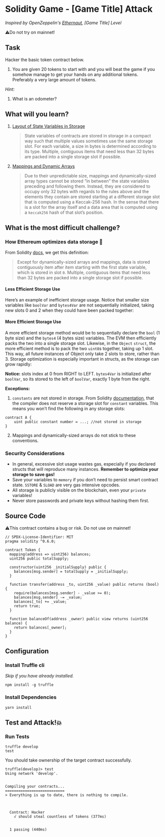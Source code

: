 # Solidity Game - [Game Title] Attack

_Inspired by OpenZeppelin's [Ethernaut](https://ethernaut.openzeppelin.com), [Game Title] Level_

⚠️Do not try on mainnet!

## Task

Hacker the basic token contract below.

1. You are given 20 tokens to start with and you will beat the game if you somehow manage to get your hands on any additional tokens. Preferably a very large amount of tokens.

_Hint:_

1. What is an odometer?

## What will you learn?

1. [Layout of State Variables in Storage](https://docs.soliditylang.org/en/v0.8.5/internals/layout_in_storage.html)
   
   > State variables of contracts are stored in storage in a compact way such that multiple values sometimes use the same storage slot.
   > For each variable, a size in bytes is determined according to its type. Multiple, contiguous items that need less than 32 bytes are packed into a single storage slot if possible.

2. [Mappings and Dynamic Arrays](https://docs.soliditylang.org/en/v0.8.5/internals/layout_in_storage.html#mappings-and-dynamic-arrays)

   > Due to their unpredictable size, mappings and dynamically-sized array types cannot be stored “in between” the state variables preceding and following them. Instead, they are considered to occupy only 32 bytes with regards to the rules above and the elements they contain are stored starting at a different storage slot that is computed using a Keccak-256 hash.
   > In the sense that there is a slot for the array itself and a data area that is computed using a `keccak256` hash of that slot’s position.

## What is the most difficult challenge?

### How Ethereum optimizes data storage 🤔

From Solidity [docs](https://docs.soliditylang.org/en/v0.8.5/internals/layout_in_storage.html#layout-of-state-variables-in-storage), we get this definition:

> Except for dynamically-sized arrays and mappings, data is stored contiguously item after item starting with the first state variable, which is stored in slot `0`.
> Multiple, contiguous items that need less than 32 bytes are packed into a single storage slot if possible.

#### Less Efficient Storage Use

Here’s an example of inefficient storage usage. Notice that smaller size variables like `boolVar` and `bytes4Var` are not sequentially initialized, taking new slots 0 and 2 when they could have been packed together:

#### More Efficient Storage Use

A more efficient storage method would be to sequentially declare the `bool` (1 byte size) and the `bytes4` (4 bytes size) variables. The EVM then efficiently packs the two into a single storage slot.
Likewise, in the `Object` `struct`, the more efficient method is to pack the two `uint8`s together, taking up 1 slot. This way, all future instances of Object only take 2 slots to store, rather than 3. Storage optimization is especially important in structs, as the storage can grow rapidly:

**Notice:** slots index at 0 from RIGHT to LEFT. `bytes4Var` is initialized after `boolVar`, so its stored to the left of `boolVar`, exactly 1 byte from the right.

**Exceptions:**
1. `constants` are not stored in storage. From Solidity [documentation](https://docs.soliditylang.org/en/v0.8.5/contracts.html), that the compiler does not reserve a storage slot for `constant` variables. This means you won’t find the following in any storage slots:
```
contract A {
    uint public constant number = ...; //not stored in storage
}
```
2. Mappings and dynamically-sized arrays do not stick to these conventions.

### Security Considerations
* In general, excessive slot usage wastes gas, especially if you declared structs that will reproduce many instances. **Remember to optimize your storage to save gas!**
* Save your variables to `memory` if you don’t need to persist smart contract state. `SSTORE` & `SLOAD` are very gas intensive opcodes.
* All storage is publicly visible on the blockchain, even your `private` variables!
* Never store passwords and private keys without hashing them first.

## Source Code

⚠️This contract contains a bug or risk. Do not use on mainnet!

```solidity
// SPDX-License-Identifier: MIT
pragma solidity ^0.6.0;

contract Token {
  mapping(address => uint256) balances;
  uint256 public totalSupply;

  constructor(uint256 _initialSupply) public {
    balances[msg.sender] = totalSupply = _initialSupply;
  }

  function transfer(address _to, uint256 _value) public returns (bool) {
    require(balances[msg.sender] - _value >= 0);
    balances[msg.sender] -= _value;
    balances[_to] += _value;
    return true;
  }

  function balanceOf(address _owner) public view returns (uint256 balance) {
    return balances[_owner];
  }
}

```

## Configuration

### Install Truffle cli

_Skip if you have already installed._

```
npm install -g truffle
```

### Install Dependencies

```
yarn install
```

## Test and Attack!💥

### Run Tests

```
truffle develop
test
```

You should take ownership of the target contract successfully.

```
truffle(develop)> test
Using network 'develop'.


Compiling your contracts...
===========================
> Everything is up to date, there is nothing to compile.



  Contract: Hacker
    √ should steal countless of tokens (377ms)


  1 passing (440ms)

```
